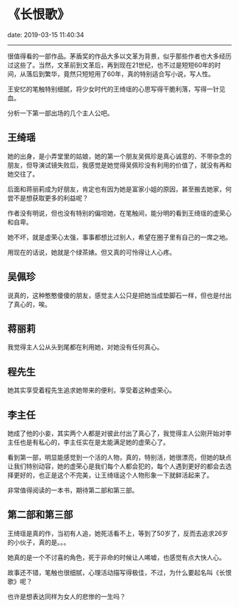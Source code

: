# 《长恨歌》
date: 2019-03-15 11:40:34

---

很值得看的一部作品。茅盾奖的作品大多以文革为背景，似乎那些作者也大多经历过这些了。当然，文革前到文革后，再到现在21世纪，也不过是短短60年的时间，从落后到繁华，竟然只短短用了60年，真的特别适合写小说，写人性。

王安忆的笔触特别细腻，将少女时代的王绮瑶的心思写得干脆利落，写得一针见血。

分析一下第一部出场的几个主人公吧。

## 王绮瑶

她的出身，是小弄堂里的姑娘，她的第一个朋友吴佩珍是真心诚意的、不带杂念的朋友，但导演试镜失败后，我感觉是她觉得吴佩珍没有利用的价值了，就没有再和她交往了。

后面和蒋丽莉成为好朋友，肯定也有因为她是富家小姐的原因，甚至搬去她家，何尝不是想获取更多的利益呢？

作者没有明说，但也没有特别的偏坦她，在笔触间，能分明的看到王绮瑶的虚荣心和自卑。

她不坏，就是虚荣心太强，事事都想比过别人，希望在圈子里有自己的一席之地。

用现在的话说，她就是个绿茶婊。但又真的可怜得让人心疼。

## 吴佩珍

说真的，这种憨憨傻傻的朋友，感觉主人公只是把她当成垫脚石一样，但也是付出了真心的，唉。

## 蒋丽莉

我觉得主人公从头到尾都在利用她，对她没有任何真心。

## 程先生

她其实享受着程先生追求她带来的便利，享受着这种虚荣心。

## 李主任

她成了他的小妾，其实两个人都是对彼此付出了真心了，我觉得主人公刚开始对李主任也是有私心的，李主任实在是太能满足她的虚荣心了。

看到第一部，明显能感觉到一个活的人物，真的，特别活，她很漂亮，但她的缺点让我们特别动容，她的虚荣心是我们每个人都会犯的，每个人遇到更好的都会去选择更好的，也正是这个不完美，让王绮瑶这个人物形象一下就鲜活起来了。

非常值得阅读的一本书，期待第二部和第三部。

## 第二部和第三部

王绮瑶是真的作，当初有人追，她死活看不上，等到了50岁了，反而去追求26岁的小伙子，真的是。。。

她真的是一个不讨喜的角色，死于非命的时候让人唏嘘，也感觉有点大快人心。

故事还不错，笔触也很细腻，心理活动描写得极佳，不过，为什么要起名叫《长恨歌》呢？

也许是想表达同样为女人的悲惨的一生吗？

